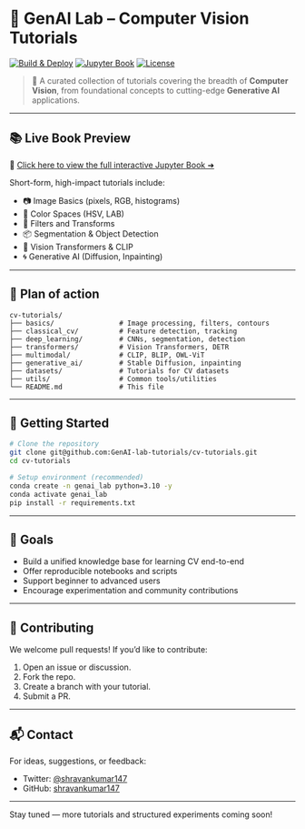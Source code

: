 # 🧠 GenAI Lab – Computer Vision Tutorials

[![Build & Deploy](https://github.com/shravan147/GenAI-lab-tutorials/actions/workflows/deploy.yml/badge.svg)](https://github.com/shravan147/GenAI-lab-tutorials/actions)
[![Jupyter Book](https://img.shields.io/badge/view-book-2ea44f.svg?logo=readthedocs)](https://shravan147.github.io/GenAI-lab-tutorials/cv-tutorials/)
[![License](https://img.shields.io/badge/license-MIT-blue.svg)](LICENSE)

> 📘 A curated collection of tutorials covering the breadth of **Computer Vision**, from foundational concepts to cutting-edge **Generative AI** applications.

---

## 📚 Live Book Preview

📖 [Click here to view the full interactive Jupyter Book ➜](https://shravan147.github.io/GenAI-lab-tutorials/cv-tutorials/)

Short-form, high-impact tutorials include:
- 📷 Image Basics (pixels, RGB, histograms)
- 🌈 Color Spaces (HSV, LAB)
- 🧪 Filters and Transforms
- 📦 Segmentation & Object Detection
- 🤖 Vision Transformers & CLIP
- 🌀 Generative AI (Diffusion, Inpainting)

---

## 📁 Plan of action

```
cv-tutorials/
├── basics/                # Image processing, filters, contours
├── classical_cv/          # Feature detection, tracking
├── deep_learning/         # CNNs, segmentation, detection
├── transformers/          # Vision Transformers, DETR
├── multimodal/            # CLIP, BLIP, OWL-ViT
├── generative_ai/         # Stable Diffusion, inpainting
├── datasets/              # Tutorials for CV datasets
├── utils/                 # Common tools/utilities
└── README.md              # This file
```

---

## 🚀 Getting Started

```bash
# Clone the repository
git clone git@github.com:GenAI-lab-tutorials/cv-tutorials.git
cd cv-tutorials

# Setup environment (recommended)
conda create -n genai_lab python=3.10 -y
conda activate genai_lab
pip install -r requirements.txt
```

---

## 🎯 Goals

* Build a unified knowledge base for learning CV end-to-end
* Offer reproducible notebooks and scripts
* Support beginner to advanced users
* Encourage experimentation and community contributions

---

## 👥 Contributing

We welcome pull requests! If you’d like to contribute:

1. Open an issue or discussion.
2. Fork the repo.
3. Create a branch with your tutorial.
4. Submit a PR.

---

## 📬 Contact

For ideas, suggestions, or feedback:

* Twitter: [@shravankumar147](https://twitter.com/shravankumar147)
* GitHub: [shravankumar147](https://github.com/shravankumar147)

---

Stay tuned — more tutorials and structured experiments coming soon!
